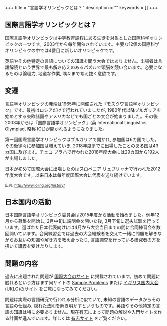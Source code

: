 +++
title = "言語学オリンピックとは？"
description = ""
keywords = []
+++

## 国際言語学オリンピックとは？

国際言語学オリンピックは中等教育課程にある生徒を対象とした国際科学オリンピックの一つです。2003年から毎年開催されています。主要な12個の国際科学オリンピックの中では4番目に新しいオリンピックです。

英語やその他特定の言語についての知識を問う大会ではありません。出場者は言語解読という世界で最も解き応えのあるパズルで頭脳を競い合います。必要になるものは論理力, 地道な作業, 隅々まで考え抜く意欲です。

## 変遷

言語学オリンピックの発端は1965年に開催された『モスクワ言語学オリンピック』です。最初はロシアだけで行われていましたが, 1980年代以降ブルガリアを始めとする東欧諸国やアメリカなどでも国ごとの大会が始まりました。その後2003年からは『国際言語学オリンピック』(英 International Linguistics Olympiad, 略称 IOL)が開かれるようになりました。

第一回国際言語学オリンピックはブルガリアで開かれ, 参加国は6カ国でした。その後徐々に参加国は増えていき, 2018年度までに出場したことのある国は43カ国に及びます。チェコ プラハで行われた2018年度大会には29カ国から192人が出場しました。

日本が初めて国際大会に出場したのはスロベニア リュブリャナで行われた2012年度大会です。以来日本は毎年度国際大会に代表を送り続けています。

<small>出典: http://www.ioling.org/history/</small>

## 日本国内の活動

日本国際言語学オリンピック委員会は2015年度から活動を始めました。例年12月から募集を開始し, 2月中旬に説明会を開いた後, 3月下旬に選抜試験を行っています。選ばれた日本代表向けには4月から大会当日までの間に合同練習会を数回開いています。合同練習会では過去の大会経験者を交えて一緒に問題を解きながらお互いの知識や解き方を教え合ったり, 言語調査を行っている研究者の方を招いて講義を受けたりします。

## 問題の内容

過去に出題された問題が [国際大会のサイト](http://www.ioling.org/) に掲載されています。初めて問題に触れるという方はまず同サイトの [Sample Problems](http://www.ioling.org/problems/samples/) または [イギリス国内大会(UKLO)のサイト](http://www.uklo.org/) をご覧になってみてください。

問題は実際の言語研究で行われる分析に似ていて, 未知の言語のデータからその言語の仕組み, 隠れた法則を解き明かすというものです。英語やその他特定の言語の知識は特に必要ありません。現在有志によって問題の解説や入門サイトを作る計画が進んでいます。詳しくは [有志サイト](http://ioling.jp/) をご覧ください。

<!---## 支援のお願い-->

